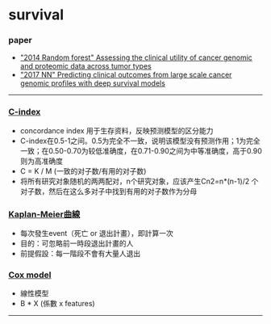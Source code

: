 # survival

### paper
- ["2014 Random forest" Assessing the clinical utility of cancer genomic and proteomic data across tumor types](https://www.nature.com/articles/nbt.2940.pdf)
- ["2017 NN" Predicting clinical outcomes from large scale cancer genomic profiles with deep survival models](https://www.nature.com/articles/s41598-017-11817-6.pdf)
- - -

### [C-index](http://ttdoc.cn/article/652.jhtml)
- concordance index 用于生存资料，反映预测模型的区分能力
- C-index在0.5-1之间。0.5为完全不一致，说明该模型没有预测作用；1为完全一致；在0.50-0.70为较低准确度，在0.71-0.90之间为中等准确度，高于0.90则为高准确度
- C = K / M (一致的对子数/有用的对子数)
- 将所有研究对象随机的两两配对，n个研究对象，应该产生Cn2=n*(n-1)/2 个对子数，然后在这么多对子中找到有用的对子数作为分母

### [Kaplan-Meier曲線](http://biostatdept.cmu.edu.tw/doc/epaper_a/paper/teaching_corner_062_1.pdf)
- 每次發生event（死亡 or 退出計畫），即計算一次
- 目的：可忽略前一時段退出計畫的人
- 前提假設：每一階段不會有大量人退出

### [Cox model](http://biostatdept.cmu.edu.tw/doc/epaper_a/paper/teaching_corner_064.pdf)
- 線性模型
- B * X (係數 x features)

- - -
